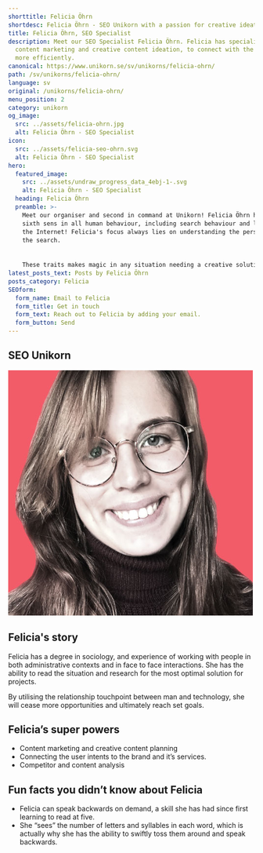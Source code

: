 ```yaml
---
shorttitle: Felicia Öhrn
shortdesc: Felicia Öhrn - SEO Unikorn with a passion for creative ideations and solutions
title: Felicia Öhrn, SEO Specialist
description: Meet our SEO Specialist Felicia Öhrn. Felicia has specialised in
  content marketing and creative content ideation, to connect with the audience
  more efficiently.
canonical: https://www.unikorn.se/sv/unikorns/felicia-ohrn/
path: /sv/unikorns/felicia-ohrn/
language: sv
original: /unikorns/felicia-ohrn/
menu_position: 2
category: unikorn
og_image:
  src: ../assets/felicia-ohrn.jpg
  alt: Felicia Öhrn - SEO Specialist
icon:
  src: ../assets/felicia-seo-ohrn.svg
  alt: Felicia Öhrn - SEO Specialist
hero:
  featured_image:
    src: ../assets/undraw_progress_data_4ebj-1-.svg
    alt: Felicia Öhrn - SEO Specialist
  heading: Felicia Öhrn
  preamble: >-
    Meet our organiser and second in command at Unikorn! Felicia Öhrn has a
    sixth sens in all human behaviour, including search behaviour and life on
    the Internet! Felicia's focus always lies on understanding the person behind
    the search.


    These traits makes magic in any situation needing a creative solution. Such as ideas for how to interact with a specific group of people with a nerdy passion. 
latest_posts_text: Posts by Felicia Öhrn
posts_category: Felicia
SEOform:
  form_name: Email to Felicia
  form_title: Get in touch
  form_text: Reach out to Felicia by adding your email.
  form_button: Send
---
```

## SEO Unikorn

![Felicia Öhrn](../assets/felicia-ohrn.jpg "Felicia Öhrn")

## Felicia's story 

Felicia has a degree in sociology, and experience of working with people in both administrative contexts and in face to face interactions. She has the ability to read the situation and research for the most optimal solution for projects.

By utilising the relationship touchpoint between man and technology, she will cease more opportunities and ultimately reach set goals.

## Felicia’s super powers

* Content marketing and creative content planning
* Connecting the user intents to the brand and it’s services.
* Competitor and content analysis

## Fun facts you didn’t know about Felicia

* Felicia can speak backwards on demand, a skill she has had since first learning to read at five. 
* She “sees” the number of letters and syllables in each word, which is actually why she has the ability to swiftly toss them around and speak backwards.